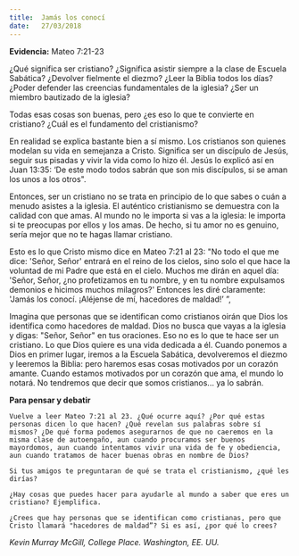 ```yaml
---
title:  Jamás los conocí 
date:   27/03/2018
---
```


**Evidencia:** Mateo 7:21-23 

¿Qué significa ser cristiano? ¿Significa asistir siempre a la clase de Escuela Sabática? ¿Devolver fielmente el diezmo? ¿Leer la Biblia todos los días? ¿Poder defender las creencias fundamentales de la iglesia? ¿Ser un miembro bautizado de la iglesia? 

Todas esas cosas son buenas, pero ¿es eso lo que te convierte en cristiano? ¿Cuál es el fundamento del cristianismo? 

En realidad se explica bastante bien a sí mismo. Los cristianos son quienes modelan su vida en semejanza a Cristo. Significa ser un discípulo de Jesús, seguir sus pisadas y vivir la vida como lo hizo él. Jesús lo explicó así en Juan 13:35: ‘De este modo todos sabrán que son mis discípulos, si se aman los unos a los otros". 

Entonces, ser un cristiano no se trata en principio de lo que sabes o cuán a menudo asistes a la iglesia. El auténtico cristianismo se demuestra con la calidad con que amas. Al mundo no le importa si vas a la iglesia: le importa si te preocupas por ellos y los amas. De hecho, si tu amor no es genuino, sería mejor que no te hagas llamar cristiano. 

Esto es lo que Cristo mismo dice en Mateo 7:21 al 23: "No todo el que me dice: 'Señor, Señor' entrará en el reino de los cielos, sino solo el que hace la voluntad de mi Padre que está en el cielo. Muchos me dirán en aquel día: 'Señor, Señor, ¿no profetizamos en tu nombre, y en tu nombre expulsamos demonios e hicimos muchos milagros?' Entonces les diré claramente: 'Jamás los conocí. ¡Aléjense de mí, hacedores de maldad!’ ”, 

Imagina que personas que se identifican como cristianos oirán que Dios los identifica como hacedores de maldad. Dios no busca que vayas a la iglesia y digas: "Señor, Señor" en tus oraciones. Eso no es lo que te hace ser un cristiano. Lo que Dios quiere es una vida dedicada a él. Cuando ponemos a Dios en primer lugar, iremos a la Escuela Sabática, devolveremos el diezmo y leeremos la Biblia: pero haremos esas cosas motivados por un corazón amante. Cuando estamos motivados por un corazón que ama, el mundo lo notará. No tendremos que decir que somos cristianos... ya lo sabrán. 

**Para pensar y debatir**

`Vuelve a leer Mateo 7:21 al 23. ¿Qué ocurre aquí? ¿Por qué estas personas dicen lo que hacen? ¿Qué revelan sus palabras sobre sí mismos? ¿De qué forma podemos asegurarnos de que no caeremos en la misma clase de autoengaño, aun cuando procuramos ser buenos mayordomos, aun cuando intentamos vivir una vida de fe y obediencia, aun cuando tratamos de hacer buenas obras en nombre de Dios?`

`Si tus amigos te preguntaran de qué se trata el cristianismo, ¿qué les dirías?`

`¿Hay cosas que puedes hacer para ayudarle al mundo a saber que eres un cristiano? Ejemplifica.`
 
`¿Crees que hay personas que se identifican como cristianas, pero que Cristo llamará "hacedores de maldad”? Si es así, ¿por qué lo crees?`
 
_Kevin Murray McGill, College Place. Washington, EE. UU._